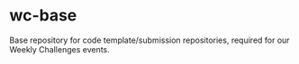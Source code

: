 # wc-base
Base repository for code template/submission repositories, required for our Weekly Challenges events.
